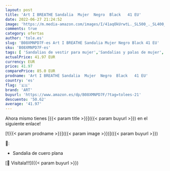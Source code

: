 ```yaml
---
layout: post
title: 'Art I BREATHE Sandalia  Mujer  Negro  Black   41 EU'
date: 2022-06-27 21:24:52
image: 'https://m.media-amazon.com/images/I/41aqOkUrwtL._SL500_._SL400_.jpg'
comments: true
category: ofertas
author: 'tole.es'
slug: 'B08XMNPD7F-es Art I BREATHE Sandalia Mujer Negro Black 41 EU'
sku: 'B08XMNPD7F-es'
tags: [ 'Sandalias de vestir para mujer','Sandalias y palas de mujer','Zapatos','Zapatos para mujer','Zapatos y complementos','art','sandalia','🇪🇸', ]
actualPrice: 41.97 EUR
currency: EUR
price: 41.97
comparePrice: 85.0 EUR
prodname: 'Art I BREATHE Sandalia  Mujer  Negro  Black   41 EU'
country: 'es'
flag: '🇪🇸'
brand: 'ART'
buyurl: 'https://www.amazon.es/dp/B08XMNPD7F/?tag=tolees-21'
descuento: '50.62'
average: '41.97'
---
```


Ahora mismo tienes [{{< param title >}}]({{< param buyurl >}}) en el siguiente enlace!

[![{{< param prodname >}}]({{< param image >}})]({{< param buyurl >}})

🔎:

- Sandalia de cuero plana

[🛒 Visítala!!!]({{< param buyurl >}})
